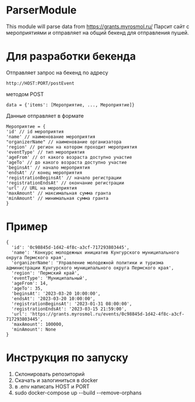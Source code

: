 # ParserModule

This module will parse data from https://grants.myrosmol.ru/
Парсит сайт с мероприятиями и отправляет на общий бекенд для отправления пушей.

# Для разработки бекенда

Отправляет запрос на бекенд по адресу

```
http://HOST:PORT/postEvent
```

методом POST

```
data = {'items': [Мероприятие, ..., Мероприятие]}
```

Данные отправляет в формате

```
Мероприятие = {
'id' // id мероприятия
'name' // наименование мероприятия
"organizerName" // наименование организатора
'region' // регион на котором проходит мероприятия
'eventType' // тип мероприятия
'ageFrom' // от какого возраста доступно участие
'ageTo' // до какого возраста доступно участие
'beginsAt' // начало мероприятия
'endsAt' // конец мероприятия
'registrationBeginsAt' // начало регистрации
'registrationEndsAt' // окончание регистрации
'url' // URL на мероприятия
'maxAmount' // максимальная сумма гранта
'minAmount' // минимальная сумма гранта
}
```

# Пример

```
{
  'id': '0c98845d-1d42-4f8c-a3cf-717293803445',
  'name': 'Конкурс молодежных инициатив Кунгурского муниципального округа Пермского края',
  'organizerName': 'Управление молодежной политики и туризма администрации Кунгурского муниципального округа Пермского края',
  'region': 'Пермский край',
  'eventType': 'Муниципальный',
  'ageFrom': 14,
  'ageTo': 35,
  'beginsAt': '2023-03-20 10:00:00',
  'endsAt': '2023-03-20 10:00:00',
  'registrationBeginsAt': '2023-01-31 08:00:00',
  'registrationEndsAt': '2023-03-15 21:59:00',
  'url': 'https://grants.myrosmol.ru/events/0c98845d-1d42-4f8c-a3cf-717293803445',
  'maxAmount': 100000,
  'minAmount': None
}
```

# Инструкция по запуску

1) Склонировать репозиторий
2) Скачать и залогиниться в docker
3) в .env написать HOST и PORT
4) sudo docker-compose up --build --remove-orphans